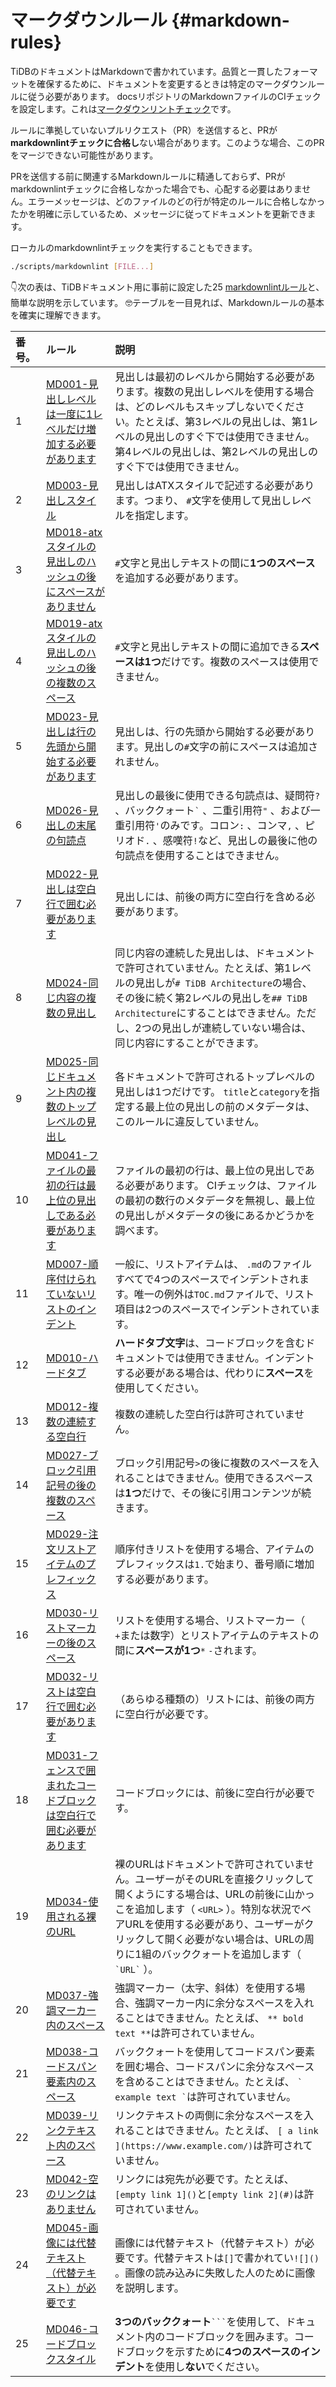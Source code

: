 # マークダウンルール {#markdown-rules}

TiDBのドキュメントはMarkdownで書かれています。品質と一貫したフォーマットを確保するために、ドキュメントを変更するときは特定のマークダウンルールに従う必要があります。 docsリポジトリのMarkdownファイルのCIチェックを設定します。これは[マークダウンリントチェック](https://github.com/DavidAnson/markdownlint/blob/master/doc/Rules.md)です。

ルールに準拠していないプルリクエスト（PR）を送信すると、PRが**markdownlintチェックに合格し**ない場合があります。このような場合、このPRをマージできない可能性があります。

PRを送信する前に関連するMarkdownルールに精通しておらず、PRがmarkdownlintチェックに合格しなかった場合でも、心配する必要はありません。エラーメッセージは、どのファイルのどの行が特定のルールに合格しなかったかを明確に示しているため、メッセージに従ってドキュメントを更新できます。

ローカルのmarkdownlintチェックを実行することもできます。

```bash
./scripts/markdownlint [FILE...]
```

👇次の表は、TiDBドキュメント用に事前に設定した25 [markdownlintルール](https://github.com/DavidAnson/markdownlint/blob/master/doc/Rules.md)と、簡単な説明を示しています。 🤓テーブルを一目見れば、Markdownルールの基本を確実に理解できます。

| 番号。 | ルール                                                                                                                                                                          | 説明                                                                                                                                                                    |
| :-- | :--------------------------------------------------------------------------------------------------------------------------------------------------------------------------- | :-------------------------------------------------------------------------------------------------------------------------------------------------------------------- |
| 1   | [MD001-見出しレベルは一度に1レベルだけ増加する必要があります](https://github.com/DavidAnson/markdownlint/blob/master/doc/Rules.md#md001---heading-levels-should-only-increment-by-one-level-at-a-time) | 見出しは最初のレベルから開始する必要があります。複数の見出しレベルを使用する場合は、どのレベルもスキップしないでください。たとえば、第3レベルの見出しは、第1レベルの見出しのすぐ下では使用できません。第4レベルの見出しは、第2レベルの見出しのすぐ下では使用できません。                                |
| 2   | [MD003-見出しスタイル](https://github.com/DavidAnson/markdownlint/blob/master/doc/Rules.md#md003---heading-style)                                                                   | 見出しはATXスタイルで記述する必要があります。つまり、 `#`文字を使用して見出しレベルを指定します。                                                                                                                  |
| 3   | [MD018-atxスタイルの見出しのハッシュの後にスペースがありません](https://github.com/DavidAnson/markdownlint/blob/master/doc/Rules.md#md018---no-space-after-hash-on-atx-style-heading)                  | `#`文字と見出しテキストの間に**1つのスペース**を追加する必要があります。                                                                                                                              |
| 4   | [MD019-atxスタイルの見出しのハッシュの後の複数のスペース](https://github.com/DavidAnson/markdownlint/blob/master/doc/Rules.md#md019---multiple-spaces-after-hash-on-atx-style-heading)              | `#`文字と見出しテキストの間に追加できる**スペースは1つ**だけです。複数のスペースは使用できません。                                                                                                                 |
| 5   | [MD023-見出しは行の先頭から開始する必要があります](https://github.com/DavidAnson/markdownlint/blob/master/doc/Rules.md#md023---headings-must-start-at-the-beginning-of-the-line)                  | 見出しは、行の先頭から開始する必要があります。見出しの`#`文字の前にスペースは追加されません。                                                                                                                      |
| 6   | [MD026-見出しの末尾の句読点](https://github.com/DavidAnson/markdownlint/blob/master/doc/Rules.md#md026---trailing-punctuation-in-heading)                                              | 見出しの最後に使用できる句読点は、疑問符`?` 、バッククォート`` ` `` 、二重引用符`"` 、および一重引用符`'`のみです。コロン`:` 、コンマ`,` 、ピリオド`.` 、感嘆符`!`など、見出しの最後に他の句読点を使用することはできません。                                       |
| 7   | [MD022-見出しは空白行で囲む必要があります](https://github.com/DavidAnson/markdownlint/blob/master/doc/Rules.md#md022---headings-should-be-surrounded-by-blank-lines)                          | 見出しには、前後の両方に空白行を含める必要があります。                                                                                                                                           |
| 8   | [MD024-同じ内容の複数の見出し](https://github.com/DavidAnson/markdownlint/blob/master/doc/Rules.md#md024---multiple-headings-with-the-same-content)                                     | 同じ内容の連続した見出しは、ドキュメントで許可されていません。たとえば、第1レベルの見出しが`# TiDB Architecture`の場合、その後に続く第2レベルの見出しを`## TiDB Architecture`にすることはできません。ただし、2つの見出しが連続していない場合は、同じ内容にすることができます。        |
| 9   | [MD025-同じドキュメント内の複数のトップレベルの見出し](https://github.com/DavidAnson/markdownlint/blob/master/doc/Rules.md#md025---multiple-top-level-headings-in-the-same-document)                | 各ドキュメントで許可されるトップレベルの見出しは1つだけです。 `title`と`category`を指定する最上位の見出しの前のメタデータは、このルールに違反していません。                                                                               |
| 10  | [MD041-ファイルの最初の行は最上位の見出しである必要があります](https://github.com/DavidAnson/markdownlint/blob/master/doc/Rules.md#md041---first-line-in-file-should-be-a-top-level-heading)            | ファイルの最初の行は、最上位の見出しである必要があります。 CIチェックは、ファイルの最初の数行のメタデータを無視し、最上位の見出しがメタデータの後にあるかどうかを調べます。                                                                               |
| 11  | [MD007-順序付けられていないリストのインデント](https://github.com/DavidAnson/markdownlint/blob/master/doc/Rules.md#md007---unordered-list-indentation)                                          | 一般に、リストアイテムは、 `.md`のファイルすべてで4つのスペースでインデントされます。唯一の例外は`TOC.md`ファイルで、リスト項目は2つのスペースでインデントされています。                                                                          |
| 12  | [MD010-ハードタブ](https://github.com/DavidAnson/markdownlint/blob/master/doc/Rules.md#md010---hard-tabs)                                                                         | **ハードタブ文字**は、コードブロックを含むドキュメントでは使用できません。インデントする必要がある場合は、代わりに<strong>スペース</strong>を使用してください。                                                                            |
| 13  | [MD012-複数の連続する空白行](https://github.com/DavidAnson/markdownlint/blob/master/doc/Rules.md#md012---multiple-consecutive-blank-lines)                                             | 複数の連続した空白行は許可されていません。                                                                                                                                                 |
| 14  | [MD027-ブロック引用記号の後の複数のスペース](https://github.com/DavidAnson/markdownlint/blob/master/doc/Rules.md#md027---multiple-spaces-after-blockquote-symbol)                              | ブロック引用記号`>`の後に複数のスペースを入れることはできません。使用できるスペースは**1つ**だけで、その後に引用コンテンツが続きます。                                                                                               |
| 15  | [MD029-注文リストアイテムのプレフィックス](https://github.com/DavidAnson/markdownlint/blob/master/doc/Rules.md#md029---ordered-list-item-prefix)                                              | 順序付きリストを使用する場合、アイテムのプレフィックスは`1.`で始まり、番号順に増加する必要があります。                                                                                                                 |
| 16  | [MD030-リストマーカーの後のスペース](https://github.com/DavidAnson/markdownlint/blob/master/doc/Rules.md#md030---spaces-after-list-markers)                                                | リストを使用する場合、リストマーカー（ `+`または数字）とリストアイテムのテキストの間に**スペースが1つ**`*` `-`されます。                                                                                                  |
| 17  | [MD032-リストは空白行で囲む必要があります](https://github.com/DavidAnson/markdownlint/blob/master/doc/Rules.md#md032---lists-should-be-surrounded-by-blank-lines)                             | （あらゆる種類の）リストには、前後の両方に空白行が必要です。                                                                                                                                        |
| 18  | [MD031-フェンスで囲まれたコードブロックは空白行で囲む必要があります](https://github.com/DavidAnson/markdownlint/blob/master/doc/Rules.md#md031---fenced-code-blocks-should-be-surrounded-by-blank-lines)   | コードブロックには、前後に空白行が必要です。                                                                                                                                                |
| 19  | [MD034-使用される裸のURL](https://github.com/DavidAnson/markdownlint/blob/master/doc/Rules.md#md034---bare-url-used)                                                                | 裸のURLはドキュメントで許可されていません。ユーザーがそのURLを直接クリックして開くようにする場合は、URLの前後に山かっこを追加します（ `<URL>` ）。特別な状況でベアURLを使用する必要があり、ユーザーがクリックして開く必要がない場合は、URLの周りに1組のバッククォートを追加します（ `` `URL` `` ）。 |
| 20  | [MD037-強調マーカー内のスペース](https://github.com/DavidAnson/markdownlint/blob/master/doc/Rules.md#md037---spaces-inside-emphasis-markers)                                             | 強調マーカー（太字、斜体）を使用する場合、強調マーカー内に余分なスペースを入れることはできません。たとえば、 `** bold text **`は許可されていません。                                                                                   |
| 21  | [MD038-コードスパン要素内のスペース](https://github.com/DavidAnson/markdownlint/blob/master/doc/Rules.md#md038---spaces-inside-code-span-elements)                                         | バッククォートを使用してコードスパン要素を囲む場合、コードスパンに余分なスペースを含めることはできません。たとえば、 `` ` example text ` ``は許可されていません。                                                                          |
| 22  | [MD039-リンクテキスト内のスペース](https://github.com/DavidAnson/markdownlint/blob/master/doc/Rules.md#md039---spaces-inside-link-text)                                                   | リンクテキストの両側に余分なスペースを入れることはできません。たとえば、 `[ a link ](https://www.example.com/)`は許可されていません。                                                                                |
| 23  | [MD042-空のリンクはありません](https://github.com/DavidAnson/markdownlint/blob/master/doc/Rules.md#md042---no-empty-links)                                                              | リンクには宛先が必要です。たとえば、 `[empty link 1]()`と`[empty link 2](#)`は許可されていません。                                                                                                  |
| 24  | [MD045-画像には代替テキスト（代替テキスト）が必要です](https://github.com/DavidAnson/markdownlint/blob/master/doc/Rules.md#md045---images-should-have-alternate-text-alt-text)                      | 画像には代替テキスト（代替テキスト）が必要です。代替テキストは`[]`で書かれてい`![]()` 。画像の読み込みに失敗した人のために画像を説明します。                                                                                          |
| 25  | [MD046-コードブロックスタイル](https://github.com/DavidAnson/markdownlint/blob/master/doc/Rules.md#md046---code-block-style)                                                            | **3つのバッククォート**` ``` `を使用して、ドキュメント内のコードブロックを囲みます。コードブロックを示すために<strong>4つのスペースのインデント</strong>を使用し<strong>ない</strong>でください。                                              |
